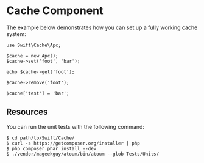 Cache Component
=================

The example below demonstrates how you can set up a fully working cache
system:

    use Swift\Cache\Apc;

    $cache = new Apc();
    $cache->set('foot', 'bar');

    echo $cache->get('foot');

    $cache->remove('foot');

    $cache['test'] = 'bar';

Resources
---------

You can run the unit tests with the following command:

    $ cd path/to/Swift/Cache/
    $ curl -s https://getcomposer.org/installer | php
    $ php composer.phar install --dev
    $ ./vendor/mageekguy/atoum/bin/atoum --glob Tests/Units/